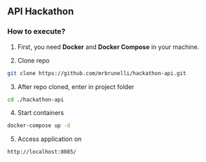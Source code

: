 ## API Hackathon

### How to execute?
1. First, you need **Docker** and **Docker Compose** in your machine.

2. Clone repo
```sh
git clone https://github.com/mrbrunelli/hackathon-api.git
```

3. After repo cloned, enter in project folder
```sh
cd ./hackathon-api
```

4. Start containers
```sh
docker-compose up -d
```

5. Access application on
```sh
http://localhost:8085/
```